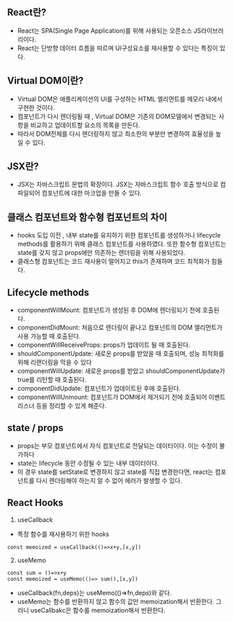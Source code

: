 ## **React란?**

- React는 SPA(Single Page Application)를 위해 사용되는 오픈소스 JS라이브러리이다.
- React는 단방향 데이터 흐름을 따르며 UI구성요소를 재사용할 수 있다는 특징이 있다.

## **Virtual DOM이란?**

- Virtual DOM은 애플리케이션의 UI를 구성하는 HTML 엘리먼트를 메모리 내에서 구현한 것이다.
- 컴포넌트가 다시 렌더링될 때 , Virtual DOM은 기존의 DOM모델에서 변경되는 사항을 비교하고 업데이트할 요소의 목록을 만든다.
- 따라서 DOM전체를 다시 렌더링하지 않고 최소한의 부분만 변경하여 효율성을 높일 수 있다.

## **JSX란?**

- JSX는 자바스크립트 문법의 확장이다. JSX는 자바스크립트 함수 호출 방식으로 컴파일되어 컴포넌트에 대한 마크업을 만들 수 있다.

## **클래스 컴포넌트와 함수형 컴포넌트의 차이**

- hooks 도입 이전 , 내부 state를 유지하기 위한 컴포넌트를 생성하거나 lifecycle methods를 활용하기 위해 클래스 컴포넌트를 사용하였다. 또한 함수형 컴포넌트는 state를 갖지 않고 props에만 의존하는 렌더링을 위해 사용되었다.
- 클래스형 컴포넌트는 코드 재사용이 떨어지고 this가 존재하며 코드 최적화가 힘들다.

## **Lifecycle methods**

- componentWillMount: 컴포넌트가 생성된 후 DOM에 렌더링되기 전에 호출된다.
- componentDidMount: 처음으로 렌더링이 끝나고 컴포넌트의 DOM 엘리먼트가 사용 가능할 때 호출된다.
- componentWillReceiveProps: props가 업데이트 될 때 호출된다.
- shouldComponentUpdate: 새로운 props를 받았을 때 호출되며, 성능 최적화를 위해 리랜더링을 막을 수 있다
- componentWillUpdate: 새로운 props를 받았고 shouldComponentUpdate가 true를 리턴할 때 호출된다.
- componentDidUpdate: 컴포넌트가 업데이트된 후에 호출된다.
- componentWillUnmount: 컴포넌트가 DOM에서 제거되기 전에 호출되어 이벤트리스너 등을 정리할 수 있게 해준다.

## **state / props**

- props는 부모 컴포넌트에서 자식 컴포넌트로 전달되는 데이터이다. 이는 수정이 불가하다
- state는 lifecycle 동안 수정될 수 있는 내부 데이터이다.
- 이 경우 state를 setState로 변경하지 않고 state를 직접 변경한다면, react는 컴포넌트를 다시 렌더링해야 하는지 알 수 없어 에러가 발생할 수 있다.

## **React Hooks**

1. useCallback

- 특정 함수를 재사용하기 위한 hooks

```
const memoized = useCallback(()=>x+y,[x,y])
```

2. useMemo

```
const sum = ()=>x+y
const memoized = useMemo(()=> sum(),[x,y])
```

- useCallback(fn,deps)는 useMemo(()=>fn,deps)와 같다.
- useMemo는 함수를 반환하지 않고 함수의 값만 memoization해서 반환한다. 그러니 useCallbakc은 함수를 memoization해서 반환한다.
